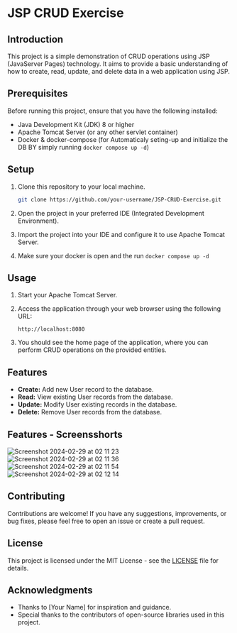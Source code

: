 # JSP CRUD Exercise

## Introduction
This project is a simple demonstration of CRUD operations using JSP (JavaServer Pages) technology. It aims to provide a basic understanding of how to create, read, update, and delete data in a web application using JSP.

## Prerequisites
Before running this project, ensure that you have the following installed:
- Java Development Kit (JDK) 8 or higher
- Apache Tomcat Server (or any other servlet container)
- Docker & docker-compose (for Automaticaly seting-up and initialize the DB BY simply running `docker compose up -d`)

## Setup
1. Clone this repository to your local machine.
   ```bash
   git clone https://github.com/your-username/JSP-CRUD-Exercise.git
   ```
2. Open the project in your preferred IDE (Integrated Development Environment).

3. Import the project into your IDE and configure it to use Apache Tomcat Server.

4. Make sure your docker is open and the run `docker compose up -d`

## Usage
1. Start your Apache Tomcat Server.

2. Access the application through your web browser using the following URL:
   ```
   http://localhost:8080
   ```

3. You should see the home page of the application, where you can perform CRUD operations on the provided entities.

## Features
- **Create:** Add new User record to the database.
- **Read:** View existing  User records from the database.
- **Update:** Modify User existing records in the database.
- **Delete:** Remove User records from the database.
## Features - Screensshorts
![Screenshot 2024-02-29 at 02 11 23](https://github.com/rukundoeric/JSPCrudAPP/assets/45217364/ecb99521-eb58-4c07-b3f4-0da57165c990)
![Screenshot 2024-02-29 at 02 11 36](https://github.com/rukundoeric/JSPCrudAPP/assets/45217364/dbb4ab63-44a7-41b0-8c79-46699ffd2808)
![Screenshot 2024-02-29 at 02 11 54](https://github.com/rukundoeric/JSPCrudAPP/assets/45217364/b128fbef-2509-4ac1-9e9d-598cfbf0ea27)
![Screenshot 2024-02-29 at 02 12 14](https://github.com/rukundoeric/JSPCrudAPP/assets/45217364/6d9507cb-a010-42e2-ac82-104b6c77e6f7)



## Contributing
Contributions are welcome! If you have any suggestions, improvements, or bug fixes, please feel free to open an issue or create a pull request.

## License
This project is licensed under the MIT License - see the [LICENSE](LICENSE) file for details.

## Acknowledgments
- Thanks to [Your Name] for inspiration and guidance.
- Special thanks to the contributors of open-source libraries used in this project.
